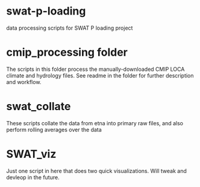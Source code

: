 # swat-p-loading
data processing scripts for SWAT P loading project


# cmip_processing folder
The scripts in this folder process the manually-downloaded CMIP LOCA climate and hydrology files. See readme in the folder for further description and workflow.

# swat_collate
These scripts collate the data from etna into primary raw files, and also perform rolling averages over the data

# SWAT_viz
Just one script in here that does two quick visualizations. Will tweak and devleop in the future.
